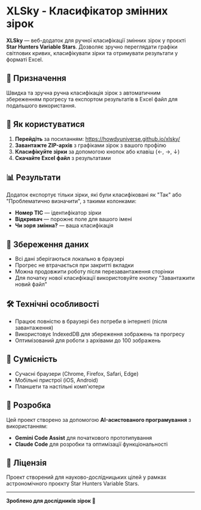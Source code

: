 # XLSky - Класифікатор змінних зірок

**XLSky** — веб-додаток для ручної класифікації змінних зірок у проєкті **Star Hunters Variable Stars**. Дозволяє зручно переглядати графіки світлових кривих, класифікувати зірки та отримувати результати у форматі Excel.

## 🎯 Призначення

Швидка та зручна ручна класифікація зірок з автоматичним збереженням прогресу та експортом результатів в Excel файл для подальшого використання.

## 🚀 Як користуватися

1. **Перейдіть** за посиланням: https://howdyuniverse.github.io/xlsky/
2. **Завантажте ZIP-архів** з графіками зірок з вашого профілю
3. **Класифікуйте зірки** за допомогою кнопок або клавіш (←, →, ↓)
4. **Скачайте Excel файл** з результатами

## 📊 Результати

Додаток експортує тільки зірки, які були класифіковані як "Так" або "Проблематично визначити", з такими колонками:
- **Номер TIC** — ідентифікатор зірки
- **Відкривач** — порожнє поле для вашого імені
- **Чи зоря змінна?** — ваша класифікація

## 💾 Збереження даних

- Всі дані зберігаються локально в браузері
- Прогрес не втрачається при закритті вкладки
- Можна продовжити роботу після перезавантаження сторінки
- Для початку нової класифікації використовуйте кнопку "Завантажити новий файл"

## 🛠️ Технічні особливості

- Працює повністю в браузері без потреби в інтернеті (після завантаження)
- Використовує IndexedDB для збереження зображень та прогресу
- Оптимізований для роботи з архівами до 100 зображень

## 📱 Сумісність

- Сучасні браузери (Chrome, Firefox, Safari, Edge)
- Мобільні пристрої (iOS, Android)
- Планшети та настільні комп'ютери

## 🤖 Розробка

Цей проект створено за допомогою **AI-асистованого програмування** з використанням:
- **Gemini Code Assist** для початкового прототипування
- **Claude Code** для розробки та оптимізації функціональності

## 📄 Ліцензія

Проект створений для науково-дослідницьких цілей у рамках астрономічного проєкту Star Hunters Variable Stars.

---

**Зроблено для дослідників зірок 🌟**